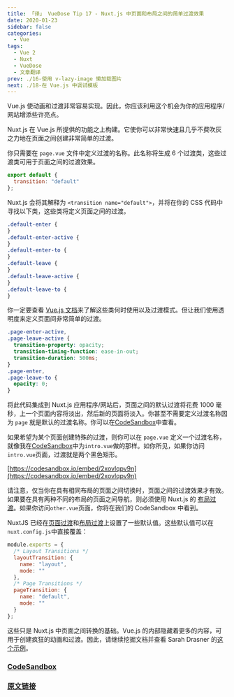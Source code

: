 ```yaml
---
title: 「译」 VueDose Tip 17 - Nuxt.js 中页面和布局之间的简单过渡效果
date: 2020-01-23
sidebar: false
categories:
  - Vue
tags:
  - Vue 2
  - Nuxt
  - VueDose
  - 文章翻译
prev: ./16-使用 v-lazy-image 懒加载图片
next: ./18-在 Vue.js 中调试模板
---
```


Vue.js 使动画和过渡非常容易实现。因此，你应该利用这个机会为你的应用程序/网站增添些许亮点。

Nuxt.js 在 Vue.js 所提供的功能之上构建。它使你可以非常快速且几乎不费吹灰之力地在页面之间创建非常简单的过渡。

你只需要在 `page.vue` 文件中定义过渡的名称。此名称将生成 6 个过渡类，这些过渡类可用于页面之间的过渡效果。

```js
export default {
  transition: "default"
};
```

Nuxt.js 会将其解释为 `<transition name="default">`，并将在你的 CSS 代码中寻找以下类，这些类将定义页面之间的过渡。

```css
.default-enter {
}
.default-enter-active {
}
.default-enter-to {
}
.default-leave {
}
.default-leave-active {
}
.default-leave-to {
}
```

你一定要查看 [Vue.js 文档](https://vuejs.org/v2/guide/transitions.html#Transition-Classes)来了解这些类何时使用以及过渡模式。但让我们使用透明度来定义页面间非常简单的过渡。

```css
.page-enter-active,
.page-leave-active {
  transition-property: opacity;
  transition-timing-function: ease-in-out;
  transition-duration: 500ms;
}
.page-enter,
.page-leave-to {
  opacity: 0;
}
```

将此代码集成到 Nuxt.js 应用程序/网站后，页面之间的默认过渡将花费 1000 毫秒，上一个页面内容将淡出，然后新的页面将淡入。你甚至不需要定义过渡名称因为 `page` 就是默认的过渡名称。你可以在[CodeSandbox](https://codesandbox.io/embed/2xovlqpv9n)中查看。

如果希望为某个页面创建特殊的过渡，则你可以在 `page.vue` 定义一个过渡名称，就像我在[CodeSandbox](https://codesandbox.io/embed/2xovlqpv9n)中为`intro.vue`做的那样。如你所见，如果你访问`intro.vue`页面，过渡就是两个黑色矩形。

[https://codesandbox.io/embed/2xovlqpv9n](https://codesandbox.io/embed/2xovlqpv9n)

请注意，仅当你在具有相同布局的页面之间切换时，页面之间的过渡效果才有效。如果要在具有两种不同的布局的页面之间导航，则必须使用 Nuxt.js 的 [布局过渡](https://nuxtjs.org/api/configuration-transition#the-layouttransition-property)。如果你访问`other.vue`页面，你将在我们的 CodeSandbox 中看到。

NuxtJS 已经在[页面过渡]()和[布局过渡]()上设置了一些默认值。这些默认值可以在`nuxt.config.js`中直接覆盖：

```js
module.exports = {
  /* Layout Transitions */
  layoutTransition: {
    name: "layout",
    mode: ""
  },
  /* Page Transitions */
  pageTransition: {
    name: "default",
    mode: ""
  }
};
```

这些只是 Nuxt.js 中页面之间转换的基础。Vue.js 的内部隐藏着更多的内容，可用于创建疯狂的动画和过渡。因此，请继续挖掘文档并查看 Sarah Drasner 的[这个示例](https://github.com/sdras/page-transitions-travelapp)。

### [CodeSandbox](https://codesandbox.io/embed/2xovlqpv9n)

### [原文链接](https://vuedose.tips/tips/simple-transition-effect-between-pages-and-layouts-in-nuxt-js)
